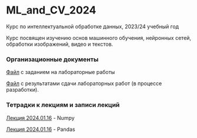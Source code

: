 # ML_and_CV_2024
Курс по интеллектуальной обработке данных, 2023/24 учебный год

Курс посвящен изучению основ машинного обучения, нейронных сетей, обработки изображений, видео и текстов.
### Организационные документы

[Файл](https://docs.google.com/document/d/1PJW4Jj5d7W4QLy5MsBlRZmR1dJvKZu1J1Vjh9uLVvqI/edit?usp=sharing) с заданием на лабораторные работы

[Файл](https://docs.google.com/spreadsheets/d/1t9b3tlWcINX0HxrHRvOLaFx3AWPgRUEjLEEZNlkEwH0/edit?usp=sharing) с результатами сдачи лабораторных работ (в процессе разработки).

### Тетрадки к лекциям и записи лекций

[Лекция 2024.01.16](https://github.com/klyshinsky/ML_and_CV_2023/blob/main/Lecture_20240116_numpy.ipynb) - Numpy  

[Лекция 2024.01.16](https://github.com/klyshinsky/ML_and_CV_2023/blob/main/Lecture_20240116_Pandas.ipynb) - Pandas  
